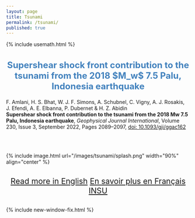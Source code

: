 ```yaml
---
layout: page
title: Tsunami
permalink: /tsunami/
published: true
---
```

{% include usemath.html %}

<div class="pagewidth">

<h2 align="center" style="color:#4181BD; font-size:18pt">Supershear shock front contribution to the tsunami from the 2018 $M_w$ 7.5 Palu, Indonesia earthquake</h2>	

F. Amlani, H. S. Bhat, W. J. F. Simons, A. Schubnel, C. Vigny, A. J. Rosakis, J. Efendi, A. E. Elbanna, P. Dubernet & H. Z. Abidin<br> <b>Supershear shock front contribution to the tsunami from the 2018 Mw 7.5 Palu, Indonesia earthquake</b>, <i>Geophysical Journal International</i>, Volume 230, Issue 3, September 2022, Pages 2089–2097, <a href="https://doi.org/10.1093/gji/ggac162">doi: 10.1093/gji/ggac162</a> 

<br><br>

{% include image.html url="/images/tsunami/splash.png" width="90%" align="center" %}

<br>

<div id="watchbtn" style="text-align:center;font-size:16pt">
		<a href="{{site.baseurl}}/tsunami-en/">Read more in English</a>
		<a href="{{site.baseurl}}/tsunami-fr/">En savoir plus en Français</a>
		<a href="https://www.insu.cnrs.fr/fr/cnrsinfo/un-nouveau-mecanisme-pour-la-generation-de-tsunami">INSU</a>
</div>
 &nbsp;&nbsp;&nbsp;




{% include new-window-fix.html %}
</div>


